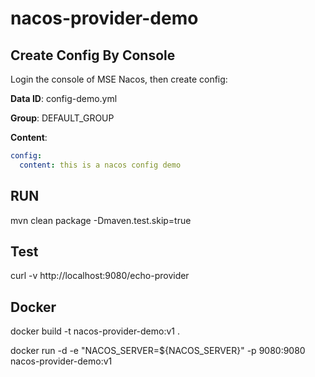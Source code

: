 # nacos-provider-demo

## Create Config By Console

Login the console of MSE Nacos, then create config:

**Data ID**: config-demo.yml

**Group**: DEFAULT_GROUP

**Content**:

```yaml
config:
  content: this is a nacos config demo
```


## RUN
mvn clean package -Dmaven.test.skip=true
## Test
curl -v http://localhost:9080/echo-provider
## Docker
docker build -t nacos-provider-demo:v1 . 

docker run -d -e "NACOS_SERVER=${NACOS_SERVER}" -p 9080:9080 nacos-provider-demo:v1